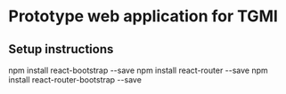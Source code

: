 # Prototype web application for TGMI

## Setup instructions
npm install react-bootstrap --save
npm install react-router --save
npm install react-router-bootstrap --save
